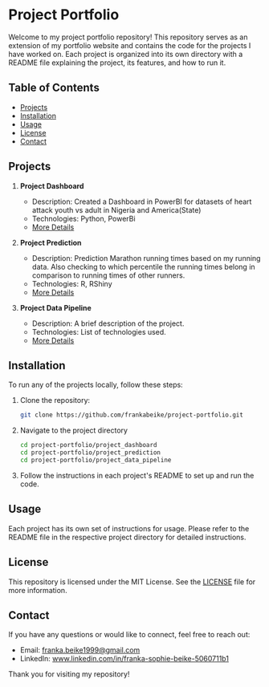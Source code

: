 # Project Portfolio

Welcome to my project portfolio repository! This repository serves as an extension of my portfolio website and contains the code for the projects I have worked on. 
Each project is organized into its own directory with a  README file explaining the project, its features, and how to run it.

## Table of Contents

- [Projects](#projects)
- [Installation](#installation)
- [Usage](#usage)
- [License](#license)
- [Contact](#contact)

## Projects

1. **Project Dashboard**
   - Description: Created a Dashboard in PowerBI for datasets of heart attack youth vs adult in Nigeria and America(State)
   - Technologies: Python, PowerBi
   - [More Details](Project_Dashboard)

2. **Project Prediction**
   - Description: Prediction Marathon running times based on my running data. Also checking to which percentile the running times belong in comparison to running times of other runners.
   - Technologies: R, RShiny
   - [More Details](Project_Prediction)

3. **Project Data Pipeline**
   - Description: A brief description of the project.
   - Technologies: List of technologies used.
   - [More Details](Project_Data_Pipeline)

## Installation

To run any of the projects locally, follow these steps:

1. Clone the repository:
   ```sh
   git clone https://github.com/frankabeike/project-portfolio.git
2. Navigate to the project directory
   ```sh
   cd project-portfolio/project_dashboard
   cd project-portfolio/project_prediction
   cd project-portfolio/project_data_pipeline
3. Follow the instructions in each project's README to set up and run the code.

## Usage

Each project has its own set of instructions for usage. Please refer to the README file in the respective project directory for detailed instructions.

## License

This repository is licensed under the MIT License. See the [LICENSE](LICENSE.md) file for more information.

## Contact

If you have any questions or would like to connect, feel free to reach out:
 - Email: franka.beike1999@gmail.com
 - LinkedIn: www.linkedin.com/in/franka-sophie-beike-5060711b1

Thank you for visiting my repository!

   
